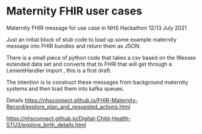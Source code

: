 # Maternity FHIR user cases
Maternity FHIR message for use case in NHS Hackathon 12/13 July 2021

Just an initial block of stub code to load up some example maternity message into FHIR bundles and return them as JSON.

There is a small piece of python code that takes a csv based on the Wessex extended data set and converts that to FHIR that will get through a LenientHandler import ,  this is a first draft.

The intention is to construct these messages from background maternity systems and then load them into kafka queues.

Details 
https://nhsconnect.github.io/FHIR-Maternity-Record/explore_plan_and_requested_actions.html

https://nhsconnect.github.io/Digital-Child-Health-STU3/explore_birth_details.html
